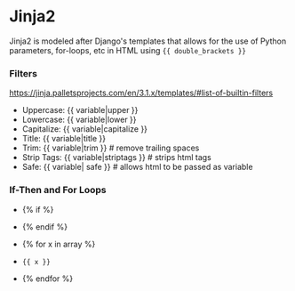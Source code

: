 # Jinja2
Jinja2 is modeled after Django's templates that allows for the use of Python parameters, for-loops, etc in HTML using `{{ double_brackets }}`

### Filters
https://jinja.palletsprojects.com/en/3.1.x/templates/#list-of-builtin-filters

- Uppercase:    {{ variable|upper }}
- Lowercase:    {{ variable|lower }}
- Capitalize:   {{ variable|capitalize }}
- Title:        {{ variable|title }}
- Trim:         {{ variable|trim }}         # remove trailing spaces
- Strip Tags:   {{ variable|striptags }}    # strips html tags
- Safe:         {{ variable| safe }}        # allows html to be passed as variable

### If-Then and For Loops
- {% if %}
- {% endif %}

- {% for x in array %}
-     {{ x }}
- {% endfor %}
